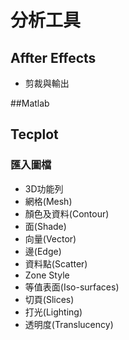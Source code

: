 # 分析工具

## Affter Effects
- 剪裁與輸出
  
##Matlab

## Tecplot
### 匯入圖檔
- 3D功能列
- 網格(Mesh)
- 顏色及資料(Contour)
- 面(Shade)
- 向量(Vector)
- 邊(Edge)
- 資料點(Scatter)
- Zone Style
- 等值表面(Iso-surfaces)
- 切頁(Slices)
- 打光(Lighting)
- 透明度(Translucency)
